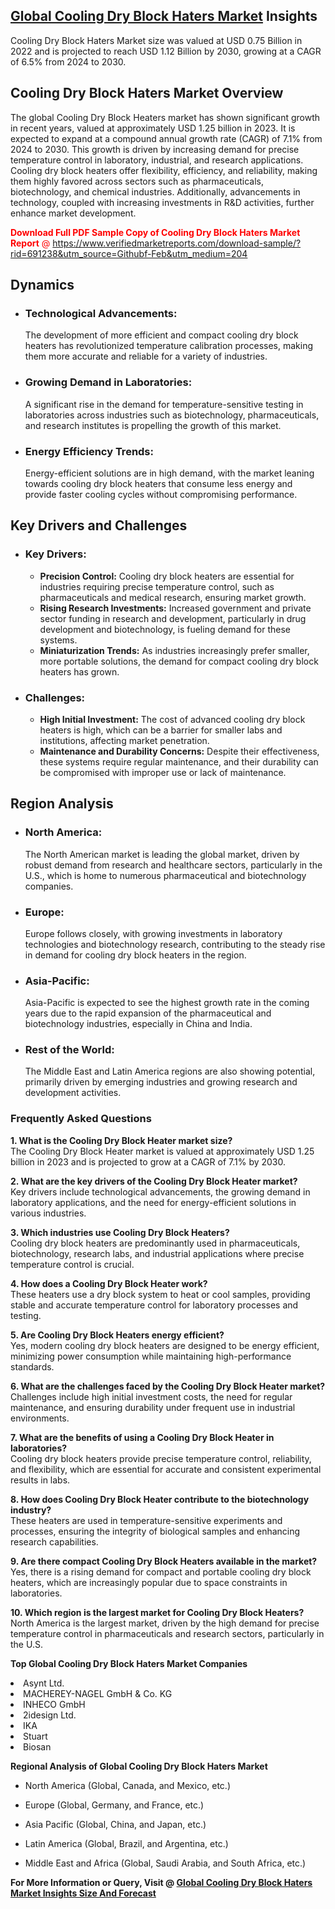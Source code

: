 <h2><a href="https://www.verifiedmarketreports.com/download-sample/?rid=691238&amp;utm_source=Githubf&amp;utm_medium=204" target="_blank">Global Cooling Dry Block Haters Market</a> Insights</h2><p>Cooling Dry Block Haters Market size was valued at USD 0.75 Billion in 2022 and is projected to reach USD 1.12 Billion by 2030, growing at a CAGR of 6.5% from 2024 to 2030.</p><p> <h2>Cooling Dry Block Haters Market Overview</h2> <p>The global Cooling Dry Block Heaters market has shown significant growth in recent years, valued at approximately USD 1.25 billion in 2023. It is expected to expand at a compound annual growth rate (CAGR) of 7.1% from 2024 to 2030. This growth is driven by increasing demand for precise temperature control in laboratory, industrial, and research applications. Cooling dry block heaters offer flexibility, efficiency, and reliability, making them highly favored across sectors such as pharmaceuticals, biotechnology, and chemical industries. Additionally, advancements in technology, coupled with increasing investments in R&D activities, further enhance market development.</p> <p><p><span class=""><span style="color: #ff0000;"><strong>Download Full PDF Sample Copy of Cooling Dry Block Haters Market Report</strong> @ </span><a href="https://www.verifiedmarketreports.com/download-sample/?rid=691238&amp;utm_source=Githubf-Feb&amp;utm_medium=204" target="_blank">https://www.verifiedmarketreports.com/download-sample/?rid=691238&amp;utm_source=Githubf-Feb&amp;utm_medium=204</a></span></p></p> <h2>Dynamics</h2> <ul> <li><h3>Technological Advancements:</h3> The development of more efficient and compact cooling dry block heaters has revolutionized temperature calibration processes, making them more accurate and reliable for a variety of industries.</li> <li><h3>Growing Demand in Laboratories:</h3> A significant rise in the demand for temperature-sensitive testing in laboratories across industries such as biotechnology, pharmaceuticals, and research institutes is propelling the growth of this market.</li> <li><h3>Energy Efficiency Trends:</h3> Energy-efficient solutions are in high demand, with the market leaning towards cooling dry block heaters that consume less energy and provide faster cooling cycles without compromising performance.</li> </ul> <h2>Key Drivers and Challenges</h2> <ul> <li><h3>Key Drivers:</h3> <ul> <li><strong>Precision Control:</strong> Cooling dry block heaters are essential for industries requiring precise temperature control, such as pharmaceuticals and medical research, ensuring market growth.</li> <li><strong>Rising Research Investments:</strong> Increased government and private sector funding in research and development, particularly in drug development and biotechnology, is fueling demand for these systems.</li> <li><strong>Miniaturization Trends:</strong> As industries increasingly prefer smaller, more portable solutions, the demand for compact cooling dry block heaters has grown.</li> </ul> </li> <li><h3>Challenges:</h3> <ul> <li><strong>High Initial Investment:</strong> The cost of advanced cooling dry block heaters is high, which can be a barrier for smaller labs and institutions, affecting market penetration.</li> <li><strong>Maintenance and Durability Concerns:</strong> Despite their effectiveness, these systems require regular maintenance, and their durability can be compromised with improper use or lack of maintenance.</li> </ul> </li> </ul> <h2>Region Analysis</h2> <ul> <li><h3>North America:</h3> The North American market is leading the global market, driven by robust demand from research and healthcare sectors, particularly in the U.S., which is home to numerous pharmaceutical and biotechnology companies.</li> <li><h3>Europe:</h3> Europe follows closely, with growing investments in laboratory technologies and biotechnology research, contributing to the steady rise in demand for cooling dry block heaters in the region.</li> <li><h3>Asia-Pacific:</h3> Asia-Pacific is expected to see the highest growth rate in the coming years due to the rapid expansion of the pharmaceutical and biotechnology industries, especially in China and India.</li> <li><h3>Rest of the World:</h3> The Middle East and Latin America regions are also showing potential, primarily driven by emerging industries and growing research and development activities.</li> </ul> <h3>Frequently Asked Questions</h3> <p><strong>1. What is the Cooling Dry Block Heater market size?</strong><br> The Cooling Dry Block Heater market is valued at approximately USD 1.25 billion in 2023 and is projected to grow at a CAGR of 7.1% by 2030.</p> <p><strong>2. What are the key drivers of the Cooling Dry Block Heater market?</strong><br> Key drivers include technological advancements, the growing demand in laboratory applications, and the need for energy-efficient solutions in various industries.</p> <p><strong>3. Which industries use Cooling Dry Block Heaters?</strong><br> Cooling dry block heaters are predominantly used in pharmaceuticals, biotechnology, research labs, and industrial applications where precise temperature control is crucial.</p> <p><strong>4. How does a Cooling Dry Block Heater work?</strong><br> These heaters use a dry block system to heat or cool samples, providing stable and accurate temperature control for laboratory processes and testing.</p> <p><strong>5. Are Cooling Dry Block Heaters energy efficient?</strong><br> Yes, modern cooling dry block heaters are designed to be energy efficient, minimizing power consumption while maintaining high-performance standards.</p> <p><strong>6. What are the challenges faced by the Cooling Dry Block Heater market?</strong><br> Challenges include high initial investment costs, the need for regular maintenance, and ensuring durability under frequent use in industrial environments.</p> <p><strong>7. What are the benefits of using a Cooling Dry Block Heater in laboratories?</strong><br> Cooling dry block heaters provide precise temperature control, reliability, and flexibility, which are essential for accurate and consistent experimental results in labs.</p> <p><strong>8. How does Cooling Dry Block Heater contribute to the biotechnology industry?</strong><br> These heaters are used in temperature-sensitive experiments and processes, ensuring the integrity of biological samples and enhancing research capabilities.</p> <p><strong>9. Are there compact Cooling Dry Block Heaters available in the market?</strong><br> Yes, there is a rising demand for compact and portable cooling dry block heaters, which are increasingly popular due to space constraints in laboratories.</p> <p><strong>10. Which region is the largest market for Cooling Dry Block Heaters?</strong><br> North America is the largest market, driven by the high demand for precise temperature control in pharmaceuticals and research sectors, particularly in the U.S.</p> </p><p><strong>Top Global Cooling Dry Block Haters Market Companies</strong></p><div data-test-id=""><p><li>Asynt Ltd.</li><li> MACHEREY-NAGEL GmbH & Co. KG</li><li> INHECO GmbH</li><li> 2idesign Ltd.</li><li> IKA</li><li> Stuart</li><li> Biosan</li></p><div><strong>Regional Analysis of&nbsp;Global Cooling Dry Block Haters Market</strong></div><ul><li dir="ltr"><p dir="ltr">North America&nbsp;(Global, Canada, and Mexico, etc.)</p></li><li dir="ltr"><p dir="ltr">Europe (Global, Germany, and France, etc.)</p></li><li dir="ltr"><p dir="ltr">Asia Pacific&nbsp;(Global, China, and Japan, etc.)</p></li><li dir="ltr"><p dir="ltr">Latin America&nbsp;(Global, Brazil, and Argentina, etc.)</p></li><li dir="ltr">Middle East and Africa&nbsp;(Global, Saudi Arabia, and South Africa, etc.)</li></ul><p><strong>For More Information or Query, Visit @&nbsp;</strong><strong><a href="https://www.verifiedmarketreports.com/product/cooling-dry-block-haters-market/?utm_source=Githubf&amp;utm_medium=204" target="_blank">Global Cooling Dry Block Haters Market Insights Size And Forecast</a></strong></p></div>
